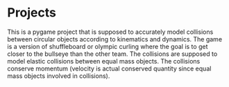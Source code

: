 # Projects
This is a pygame project that is supposed to accurately model collisions between circular objects according to kinematics and dynamics.
The game is a version of shuffleboard or olympic curling where the goal is to get closer to the bullseye than the other team.
The collisions are supposed to model elastic collisions between equal mass objects.
The collisions conserve momentum (velocity is actual conserved quantity since equal mass objects involved in collisions).
